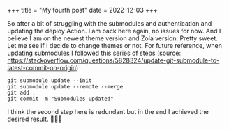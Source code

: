 +++
title = "My fourth post"
date = 2022-12-03
+++

So after a bit of struggling with the submodules and authentication and updating the deploy Action. I am back here again, no issues for now. And I believe I am on the newest theme version and Zola version. Pretty sweet. Let me see if I decide to change themes or not. For future reference, when updating submodules I followed this series of steps (source: https://stackoverflow.com/questions/5828324/update-git-submodule-to-latest-commit-on-origin)

```git
git submodule update --init
git submodule update --remote --merge
git add .
git commit -m "Submodules updated"
```
I think the second step here is redundant but in the end I achieved the desired result. 🤷🏻‍♂️